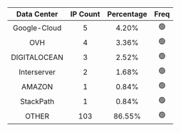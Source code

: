 | Data Center | IP Count | Percentage | Freq |
|:------------:|:--------:|:-----------:|:-----:|
| Google-Cloud | 5 | 4.20% | 🟢 |
| OVH | 4 | 3.36% | 🟢 |
| DIGITALOCEAN | 3 | 2.52% | 🟢 |
| Interserver | 2 | 1.68% | 🟢 |
| AMAZON | 1 | 0.84% | 🟢 |
| StackPath | 1 | 0.84% | 🟢 |
| OTHER | 103 | 86.55% | 🟢 |